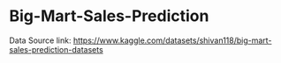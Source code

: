 # Big-Mart-Sales-Prediction

Data Source link: https://www.kaggle.com/datasets/shivan118/big-mart-sales-prediction-datasets
